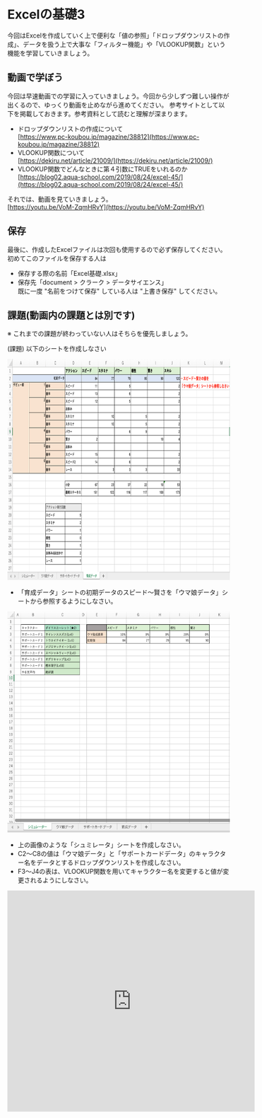 # Excelの基礎3
今回はExcelを作成していく上で便利な「値の参照」「ドロップダウンリストの作成」、データを扱う上で大事な「フィルター機能」や「VLOOKUP関数」という機能を学習していきましょう。

## 動画で学ぼう
今回は早速動画での学習に入っていきましょう。今回から少しずつ難しい操作が出くるので、ゆっくり動画を止めながら進めてください。
  参考サイトとして以下を掲載しておきます。参考資料として読むと理解が深まります。<br>
    
  - ドロップダウンリストの作成について<br>
    [https://www.pc-koubou.jp/magazine/38812](https://www.pc-koubou.jp/magazine/38812)<br>
  - VLOOKUP関数について<br>
    [https://dekiru.net/article/21009/](https://dekiru.net/article/21009/)<br>
  - VLOOKUP関数でどんなときに第４引数にTRUEをいれるのか
    [https://blog02.aqua-school.com/2019/08/24/excel-45/](https://blog02.aqua-school.com/2019/08/24/excel-45/)

それでは、動画を見ていきましょう。<br>
[https://youtu.be/VoM-ZqmHRvY](https://youtu.be/VoM-ZqmHRvY)


## 保存
最後に、作成したExcelファイルは次回も使用するので必ず保存してください。
初めてこのファイルを保存する人は
- 保存する際の名前「Excel基礎.xlsx」
- 保存先「document > クラーク > データサイエンス」<br>
既に一度 "名前をつけて保存" している人は "上書き保存" してください。


## 課題(動画内の課題とは別です)
  ※ これまでの課題が終わっていない人はそちらを優先しましょう。<br>

  (課題) 以下のシートを作成しなさい<br>

<img src="../images/excel3_practice1.png" height="500"><br>

- 「育成データ」シートの初期データのスピード〜賢さを「ウマ娘データ」シートから参照するようにしなさい。<br>


<img src="../images/excel3_practice2.png" height="500"><br>

- 上の画像のような「シュミレータ」シートを作成しなさい。<br>
- C2〜C8の値は「ウマ娘データ」と「サポートカードデータ」のキャラクター名をデータとするドロップダウンリストを作成しなさい。<br>
- F3〜J4の表は、VLOOKUP関数を用いてキャラクター名を変更すると値が変更されるようにしなさい。<br>

<iframe width="560" height="500" src="https://www.youtube.com/embed/RDgteDS4hGk" title="YouTube video player" frameborder="0" allow="accelerometer; autoplay; clipboard-write; encrypted-media; gyroscope; picture-in-picture" allowfullscreen></iframe><br>

